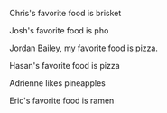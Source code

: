 Chris's favorite food is brisket

Josh's favorite food is pho

Jordan Bailey, my favorite food is pizza.


Hasan's favorite food is pizza 


Adrienne likes pineapples

Eric's favorite food is ramen


